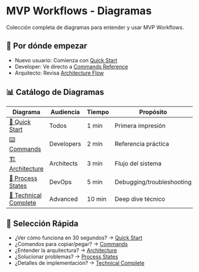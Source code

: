 # MVP Workflows - Diagramas

Colección completa de diagramas para entender y usar MVP Workflows.

## 🚀 Por dónde empezar

- Nuevo usuario: Comienza con [Quick Start](quick-start.md)
- Developer: Ve directo a [Commands Reference](commands-reference.md)
- Arquitecto: Revisa [Architecture Flow](architecture-flow.md)

## 📊 Catálogo de Diagramas

| Diagrama | Audiencia | Tiempo | Propósito |
|----------|-----------|---------|-----------|
| [🚀 Quick Start](quick-start.md) | Todos | 1 min | Primera impresión |
| [⌨️ Commands](commands-reference.md) | Developers | 2 min | Referencia práctica |
| [🏗️ Architecture](architecture-flow.md) | Architects | 3 min | Flujo del sistema |
| [🔄 Process States](process-states.md) | DevOps | 5 min | Debugging/troubleshooting |
| [🔧 Technical Complete](technical-complete.md) | Advanced | 10 min | Deep dive técnico |

## 🎯 Selección Rápida

- ¿Ver cómo funciona en 30 segundos? → [Quick Start](quick-start.md)
- ¿Comandos para copiar/pegar? → [Commands](commands-reference.md)
- ¿Entender la arquitectura? → [Architecture](architecture-flow.md)
- ¿Solucionar problemas? → [Process States](process-states.md)
- ¿Detalles de implementación? → [Technical Complete](technical-complete.md)
